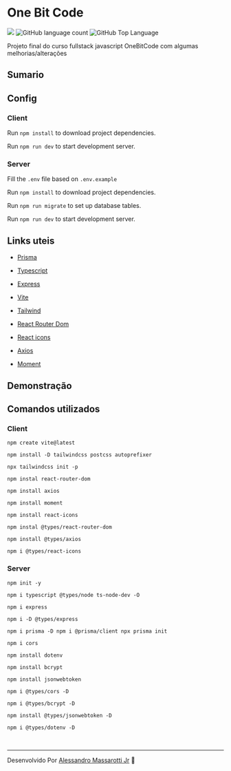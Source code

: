# One Bit Code

<p>
  <img src="https://img.shields.io/badge/made%20by-Alessandro%20Massarotti%20Jr-624fd2?style=flat-square">
  <img alt="GitHub language count" src="https://img.shields.io/github/languages/count/alessandro-massarotti-Jr/OneBitCode-EverNote?color=624fd2&style=flat-square">
  <img alt="GitHub Top Language" src="https://img.shields.io/github/languages/top/alessandro-massarotti-Jr/OneBitCode-EverNote?color=624fd2&style=flat-square">
</p>


Projeto final do curso fullstack javascript OneBitCode com algumas melhorias/alterações

## Sumario

## Config

### Client

Run `npm install` to download project dependencies.

Run `npm run dev` to start development server.

### Server

Fill the `.env` file based on `.env.example`

Run `npm install` to download project dependencies.

Run `npm run migrate` to set up database tables.

Run `npm run dev` to start development server.

## Links uteis

- [Prisma](https://www.prisma.io/docs/reference)

- [Typescript](https://www.typescriptlang.org/docs/handbook/intro.html)

- [Express](https://expressjs.com/pt-br/)

- [Vite](https://vitejs.dev/)

- [Tailwind](https://tailwindcss.com/docs/installation)

- [React Router Dom](https://reactrouter.com/)

- [React icons](https://react-icons.github.io/react-icons/)

- [Axios](https://axios-http.com/ptbr/docs/intro)

- [Moment](https://momentjs.com/)
## Demonstração

## Comandos utilizados

### Client

`npm create vite@latest`

`npm install -D tailwindcss postcss autoprefixer`

`npx tailwindcss init -p`

`npm instal react-router-dom`

`npm install axios`

`npm install moment`

`npm install react-icons`

`npm instal @types/react-router-dom`

`npm install @types/axios`

`npm i @types/react-icons`

### Server

`npm init -y`

`npm i typescript @types/node ts-node-dev -O`

`npm i express`

`npm i -D @types/express`

`npm i prisma -D npm i @prisma/client npx prisma init`

`npm i cors`

`npm install dotenv`

`npm install bcrypt`

`npm install jsonwebtoken`

`npm i @types/cors -D`

`npm i @types/bcrypt -D`

`npm install @types/jsonwebtoken -D`

`npm i @types/dotenv -D`

<br>

---

Desenvolvido Por [Alessandro Massarotti Jr](https://github.com/alessandro-massarotti-jr) 🤖
